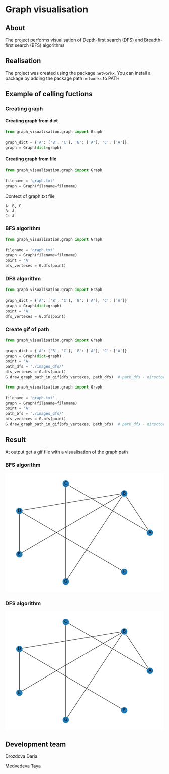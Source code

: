 # Graph visualisation #

## About ##

The project performs visualisation of Depth-first search (DFS) and Breadth-first search (BFS) algorithms

## Realisation ##

The project was created using the package ```networkx```. You can install a package by adding the package path ```networks``` to PATH

## Example of calling fuctions ##

### Creating graph ###

#### Creating graph from dict ####
``` python
from graph_visualisation.graph import Graph

graph_dict = {'A': ['B', 'C'], 'B': ['A'], 'C': ['A']}
graph = Graph(dict=graph)
```

#### Creating graph from file ####

``` python
from graph_visualisation.graph import Graph

filename = 'graph.txt'
graph = Graph(filename=filename)
```
Context of graph.txt file

```
A: B, C
B: A
C: A
```
### BFS algorithm ###

``` python
from graph_visualisation.graph import Graph

filename = 'graph.txt'
graph = Graph(filename=filename)
point = 'A'
bfs_vertexes = G.dfs(point)
```
### DFS algorithm ###

``` python
from graph_visualisation.graph import Graph

graph_dict = {'A': ['B', 'C'], 'B': ['A'], 'C': ['A']}
graph = Graph(dict=graph)
point = 'A'
dfs_vertexes = G.dfs(point)
```
### Create gif of path ###

``` python
from graph_visualisation.graph import Graph

graph_dict = {'A': ['B', 'C'], 'B': ['A'], 'C': ['A']}
graph = Graph(dict=graph)
point = 'A'
path_dfs = './images_dfs/'
dfs_vertexes = G.dfs(point)
G.draw_graph_path_in_gif(dfs_vertexes, path_dfs)  # path_dfs - directory for saving gif
```

``` python
from graph_visualisation.graph import Graph

filename = 'graph.txt'
graph = Graph(filename=filename)
point = 'A'
path_bfs = './images_dfs/'
bfs_vertexes = G.bfs(point)
G.draw_graph_path_in_gif(bfs_vertexes, path_bfs)  # path_dfs - directory for saving gif
```

## Result ##

At output get a gif file with a visualisation of the graph path

### BFS algorithm ###

![alt text](https://github.com/Drozdova-Daria/graph_lab1/blob/develop/graph_visualisation/images_bfs/graph1.gif)

### DFS algorithm ###

![alt text](https://github.com/Drozdova-Daria/graph_lab1/blob/develop/graph_visualisation/images_dfs/graph1.gif)

## Development team ##

Drozdova Daria

Medvedeva Taya
